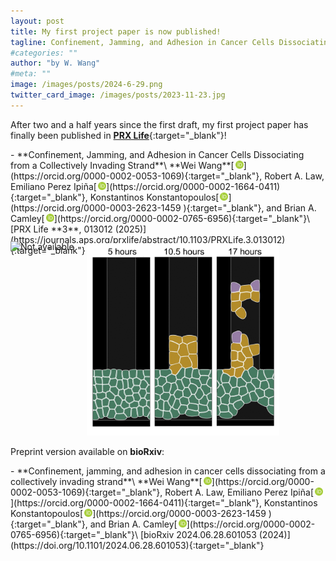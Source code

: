 ```yaml
---
layout: post
title: My first project paper is now published!
tagline: Confinement, Jamming, and Adhesion in Cancer Cells Dissociating from a Collectively Invading Strand
#categories: ""
author: "by W. Wang"
#meta: ""
image: /images/posts/2024-6-29.png
twitter_card_image: /images/posts/2023-11-23.jpg
---
```

After two and a half years since the first draft, my first project paper has finally been published in [**PRX Life**](https://journals.aps.org/prxlife/abstract/10.1103/PRXLife.3.013012){:target="_blank"}!

<script type="text/javascript" src="https://d1bxh8uas1mnw7.cloudfront.net/assets/embed.js"></script>

<style>
    .container {
        display: flex;
        flex-wrap: wrap;
        align-items: flex-start;
        /* Aligns to top-left */
        gap: 0px;
        /* Adjusts spacing between images */
    }

    .image1 {
        width: 600px;
    }

    .image2 {
        width: 308px;
        /* Adjust this value manually */
    }

    @media (max-width: 910px) {

        /* Adjusts stacking breakpoint */
        .container {
            flex-direction: column;
            align-items: flex-start;
            /* Keeps alignment to the left */
        }
    }
</style>


<div class="altmetric-embed altmetric-badge-popover-left" data-badge-type="donut" data-doi="10.1103/PRXLife.3.013012" style="float:right"></div>
- **Confinement, Jamming, and Adhesion in Cancer Cells Dissociating from a Collectively Invading Strand**\
**Wei Wang**[<img src='/images/orcid.logo.icon.svg' onerror="this.style.display='none'" alt="" width="13px" style="padding:0 0.1px 0 2px"/>](https://orcid.org/0000-0002-0053-1069){:target="_blank"}, Robert A. Law, Emiliano Perez Ipiña[<img src='/images/orcid.logo.icon.svg' onerror="this.style.display='none'" alt="" width="13px" style="padding:0 0.1px 0 2px"/>](https://orcid.org/0000-0002-1664-0411){:target="_blank"}, Konstantinos Konstantopoulos[<img src='/images/orcid.logo.icon.svg' onerror="this.style.display='none'" alt="" width="13px" style="padding:0 0.1px 0 2px"/>](https://orcid.org/0000-0003-2623-1459
){:target="_blank"}, and Brian A. Camley[<img src='/images/orcid.logo.icon.svg' onerror="this.style.display='none'" alt="" width="13px" style="padding:0 0.1px 0 2px"/>](https://orcid.org/0000-0002-0765-6956){:target="_blank"}\
[PRX Life **3**, 013012 (2025)](https://journals.aps.org/prxlife/abstract/10.1103/PRXLife.3.013012){:target="_blank"}
<div class="altmetric-embed" data-badge-type='1' data-doi="10.1103/PRXLife.3.013012" style="margin:-5px 0 -40px 40px"></div>
&ensp;

<!--
<img src='{{page.image}}' alt="Not available" title="{{page.title}}" style="width:600px;"/>
-->


<div class="container">
    <div class="image-container">
        <img src="{{page.image}}" alt="Not available" title="{{page.title}}" class="image1">
    </div>
    <div class="image-container">
        <img src="/images/posts/2025-2-20.png" alt="Not available" title="{{page.title}}" class="image2" style="padding: 3px 0 0 20px;">
    </div>
</div>


Preprint version available on **bioRxiv**:
<div class="altmetric-embed altmetric-badge-popover-left" data-badge-type="donut" data-doi="10.1101/2024.06.28.601053" style="float:right"></div>
- **Confinement, jamming, and adhesion in cancer cells dissociating from a collectively invading strand**\
**Wei Wang**[<img src='/images/orcid.logo.icon.svg' onerror="this.style.display='none'" alt="" width="13px" style="padding:0 0.1px 0 2px"/>](https://orcid.org/0000-0002-0053-1069){:target="_blank"}, Robert A. Law, Emiliano Perez Ipiña[<img src='/images/orcid.logo.icon.svg' onerror="this.style.display='none'" alt="" width="13px" style="padding:0 0.1px 0 2px"/>](https://orcid.org/0000-0002-1664-0411){:target="_blank"}, Konstantinos Konstantopoulos[<img src='/images/orcid.logo.icon.svg' onerror="this.style.display='none'" alt="" width="13px" style="padding:0 0.1px 0 2px"/>](https://orcid.org/0000-0003-2623-1459
){:target="_blank"}, and Brian A. Camley[<img src='/images/orcid.logo.icon.svg' onerror="this.style.display='none'" alt="" width="13px" style="padding:0 0.1px 0 2px"/>](https://orcid.org/0000-0002-0765-6956){:target="_blank"}\
[bioRxiv 2024.06.28.601053 (2024)](https://doi.org/10.1101/2024.06.28.601053){:target="_blank"}
<div class="altmetric-embed" data-badge-type='1' data-doi="10.1101/2024.06.28.601053" style="margin:-5px 0 -40px 40px"></div>
&ensp;